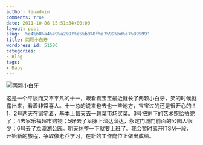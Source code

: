 ```yaml
---
author: liuadmin
comments: true
date: 2011-10-06 15:51:34+00:00
layout: post
slug: '%e4%b8%a4%e9%a2%97%e5%b0%8f%e7%99%bd%e7%89%99'
title: 两颗小白牙
wordpress_id: 51506
categories:
- Blog
tags:
- Baby
---
```


![两颗小白牙](http://martinliu.cn/wp-content/gallery/baby/img_6702.jpg)

这是一个平淡而又不平凡的十一，眼看着宝宝最近就长了两颗小白牙，笑的时候就露出来，看着非常喜人。十一总的说来也去也一些地方，宝宝过的还是很开心的！1，2号两天在家宅着，基本上每天去一趟菜市场买菜。3号把剩下的艺术照给拍完了；4去家乐福超市购物；5好去了龙脉上溜达溜达，永定门城门前面的公园人很少；6号去了龙潭湖公园。明天休整一下就要上班了。我会暂时离开ITSM一段，开始新的旅程，争取像老乔学习，在新的工作岗位上做出成绩。
